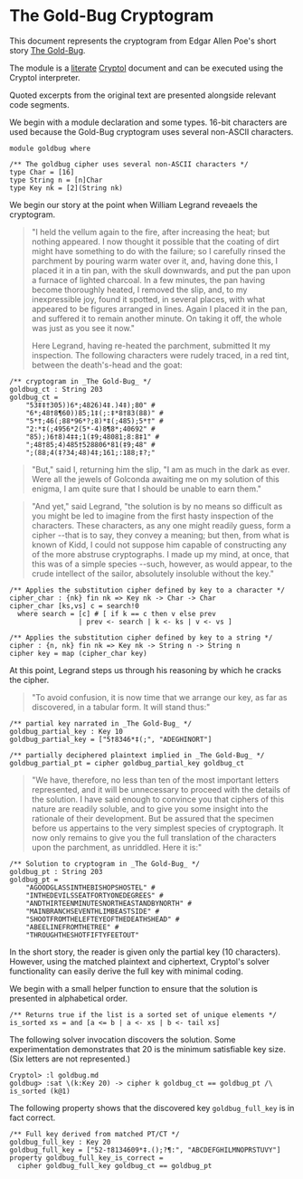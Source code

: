 # The Gold-Bug Cryptogram
This document represents the cryptogram from Edgar Allen Poe's short story [The Gold-Bug](https://poestories.com/read/goldbug).

The module is a [literate](https://en.wikipedia.org/wiki/Literate_programming) [Cryptol](https://cryptol.net/) document and can be executed using the Cryptol interpreter.

Quoted excerpts from the original text are presented alongside relevant code segments.

We begin with a module declaration and some types. 16-bit characters are used because the Gold-Bug cryptogram uses several non-ASCII characters.

```cryptol
module goldbug where

/** The goldbug cipher uses several non-ASCII characters */
type Char = [16]
type String n = [n]Char
type Key nk = [2](String nk)
```

We begin our story at the point when William Legrand reveaels the cryptogram.

> "I held the vellum again to the fire, after increasing the heat; but nothing appeared. I now thought it possible that the coating of dirt might have something to do with the failure; so I carefully rinsed the parchment by pouring warm water over it, and, having done this, I placed it in a tin pan, with the skull downwards, and put the pan upon a furnace of lighted charcoal. In a few minutes, the pan having become thoroughly heated, I removed the slip, and, to my inexpressible joy, found it spotted, in several places, with what appeared to be figures arranged in lines. Again I placed it in the pan, and suffered it to remain another minute. On taking it off, the whole was just as you see it now."
>
>Here Legrand, having re-heated the parchment, submitted It my inspection. The following characters were rudely traced, in a red tint, between the death's-head and the goat:

```cryptol
/** cryptogram in _The Gold-Bug_ */
goldbug_ct : String 203
goldbug_ct = 
    "53‡‡†305))6*;4826)4‡.)4‡);80" #
    "6*;48†8¶60))85;1‡(;:‡*8†83(88)" #
    "5*†;46(;88*96*?;8)*‡(;485);5*†" #
    "2:*‡(;4956*2(5*-4)8¶8*;40692" #
    "85);)6†8)4‡‡;1(‡9;48081;8:8‡1" #
    ";48†85;4)485†528806*81(‡9;48" #
    ";(88;4(‡?34;48)4‡;161;:188;‡?;"
```

>"But," said I, returning him the slip, "I am as much in the dark as ever. Were all the jewels of Golconda awaiting me on my solution of this enigma, I am quite sure that I should be unable to earn them."

>"And yet," said Legrand, "the solution is by no means so difficult as you might be led to imagine from the first hasty inspection of the characters. These characters, as any one might readily guess, form a cipher --that is to say, they convey a meaning; but then, from what is known of Kidd, I could not suppose him capable of constructing any of the more abstruse cryptographs. I made up my mind, at once, that this was of a simple species --such, however, as would appear, to the crude intellect of the sailor, absolutely insoluble without the key."

```
/** Applies the substitution cipher defined by key to a character */
cipher_char : {nk} fin nk => Key nk -> Char -> Char
cipher_char [ks,vs] c = search!0
  where search = [c] # [ if k == c then v else prev
                 | prev <- search | k <- ks | v <- vs ]

/** Applies the substitution cipher defined by key to a string */
cipher : {n, nk} fin nk => Key nk -> String n -> String n
cipher key = map (cipher_char key)
```

At this point, Legrand steps us through his reasoning by which he cracks the cipher.

>"To avoid confusion, it is now time that we arrange our key, as far as discovered, in a tabular form. It will stand thus:"

```cryptol
/** partial key narrated in _The Gold-Bug_ */
goldbug_partial_key : Key 10
goldbug_partial_key = ["5†8346*‡(;", "ADEGHINORT"]

/** partially deciphered plaintext implied in _The Gold-Bug_ */
goldbug_partial_pt = cipher goldbug_partial_key goldbug_ct
```

>"We have, therefore, no less than ten of the most important letters represented, and it will be unnecessary to proceed with the details of the solution. I have said enough to convince you that ciphers of this nature are readily soluble, and to give you some insight into the rationale of their development. But be assured that the specimen before us appertains to the very simplest species of cryptograph. It now only remains to give you the full translation of the characters upon the parchment, as unriddled. Here it is:"

```cryptol
/** Solution to cryptogram in _The Gold-Bug_ */
goldbug_pt : String 203
goldbug_pt =
    "AGOODGLASSINTHEBISHOPSHOSTEL" #
    "INTHEDEVILSSEATFORTYONEDEGREES" #
    "ANDTHIRTEENMINUTESNORTHEASTANDBYNORTH" #
    "MAINBRANCHSEVENTHLIMBEASTSIDE" #
    "SHOOTFROMTHELEFTEYEOFTHEDEATHSHEAD" #
    "ABEELINEFROMTHETREE" #
    "THROUGHTHESHOTFIFTYFEETOUT"
```

In the short story, the reader is given only the partial key (10 characters). However, using the matched plaintext and ciphertext, Cryptol's solver functionality can easily derive the full key with minimal coding.

We begin with a small helper function to ensure that the solution is presented in alphabetical order.

```cryptol
/** Returns true if the list is a sorted set of unique elements */
is_sorted xs = and [a <= b | a <- xs | b <- tail xs]
```

The following solver invocation discovers the solution. Some experimentation demonstrates that 20 is the minimum satisfiable key size. (Six letters are not represented.)

```shell
Cryptol> :l goldbug.md
goldbug> :sat \(k:Key 20) -> cipher k goldbug_ct == goldbug_pt /\ is_sorted (k@1)
```

The following property shows that the discovered key `goldbug_full_key` is in fact correct.

```cryptol
/** Full key derived from matched PT/CT */
goldbug_full_key : Key 20
goldbug_full_key = ["52-†8134609*‡.();?¶:", "ABCDEFGHILMNOPRSTUVY"]
property goldbug_full_key_is_correct =
  cipher goldbug_full_key goldbug_ct == goldbug_pt
```